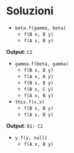# Soluzioni

- `beta.f(gamma, beta)`
  * `f(B x, B y)`
  * `f(A x, B y)`
  
**Output**: `C2`

- `gamma.f(beta, gamma)`
  * `f(B x, B y)`
  * `f(A x, A y)`
  * `f(B x, B y)`
  * `f(B x, C y)`
  * `f(A x, B y)`
- `this.f(x,x)`
  * `f(B x, B y)`
  * `f(A x, B y)`

**Output**: `B1: C2`

- `y.f(y, null)`
  * `f(A x, B y)`
